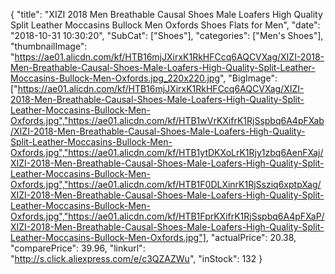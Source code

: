 {
	"title": "XIZI 2018 Men Breathable Causal Shoes Male Loafers High Quality Split Leather Moccasins Bullock Men Oxfords Shoes Flats for Men",
	"date": "2018-10-31 10:30:20",
	"SubCat": ["Shoes"],
	"categories": ["Men's Shoes"],
	"thumbnailImage": "https://ae01.alicdn.com/kf/HTB16mjJXirxK1RkHFCcq6AQCVXag/XIZI-2018-Men-Breathable-Causal-Shoes-Male-Loafers-High-Quality-Split-Leather-Moccasins-Bullock-Men-Oxfords.jpg_220x220.jpg",
	"BigImage": ["https://ae01.alicdn.com/kf/HTB16mjJXirxK1RkHFCcq6AQCVXag/XIZI-2018-Men-Breathable-Causal-Shoes-Male-Loafers-High-Quality-Split-Leather-Moccasins-Bullock-Men-Oxfords.jpg","https://ae01.alicdn.com/kf/HTB1wVrKXifrK1RjSspbq6A4pFXab/XIZI-2018-Men-Breathable-Causal-Shoes-Male-Loafers-High-Quality-Split-Leather-Moccasins-Bullock-Men-Oxfords.jpg","https://ae01.alicdn.com/kf/HTB1ytDKXoLrK1Rjy1zbq6AenFXaj/XIZI-2018-Men-Breathable-Causal-Shoes-Male-Loafers-High-Quality-Split-Leather-Moccasins-Bullock-Men-Oxfords.jpg","https://ae01.alicdn.com/kf/HTB1F0DLXinrK1RjSsziq6xptpXag/XIZI-2018-Men-Breathable-Causal-Shoes-Male-Loafers-High-Quality-Split-Leather-Moccasins-Bullock-Men-Oxfords.jpg","https://ae01.alicdn.com/kf/HTB1FprKXifrK1RjSspbq6A4pFXaP/XIZI-2018-Men-Breathable-Causal-Shoes-Male-Loafers-High-Quality-Split-Leather-Moccasins-Bullock-Men-Oxfords.jpg"],
	"actualPrice": 20.38,
	"comparePrice": 39.96,
	"linkurl": "http://s.click.aliexpress.com/e/c3QZAZWu",
	"inStock": 132
}
